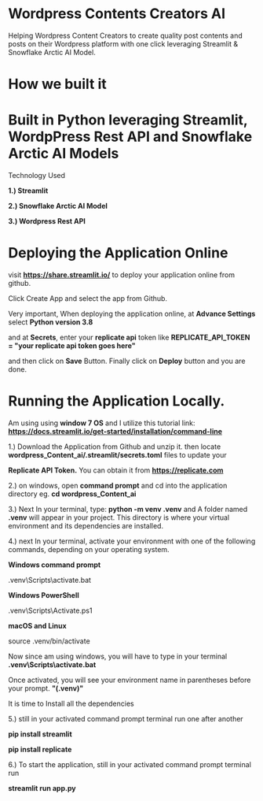 # Wordpress Contents Creators AI

Helping Wordpress Content Creators to create quality post contents and posts on their Wordpress platform with one click leveraging Streamlit & Snowflake Arctic AI Model.

# How we built it

# Built in Python leveraging Streamlit, WordpPress Rest API and Snowflake Arctic AI Models
Technology Used

**1.) Streamlit**

**2.) Snowflake Arctic AI Model**

**3.) Wordpress Rest API**

# Deploying the Application Online

visit **https://share.streamlit.io/** to deploy your application online from github.

Click Create App and select the app from Github.

Very important, When deploying the application online, at **Advance Settings** select **Python version 3.8**

and at **Secrets**, enter your **replicate api** token like **REPLICATE_API_TOKEN = "your replicate api token goes here"**

and then click on **Save** Button. Finally click on **Deploy** button and you are done.


# Running the Application Locally.

Am using using **window 7 OS** and I utilize this tutorial link: **https://docs.streamlit.io/get-started/installation/command-line**

1.) Download the Application from Github and unzip it. then locate **wordpress_Content_ai/.streamlit/secrets.toml** files to update your

**Replicate API Token.** You can obtain it from **https://replicate.com**

2.) on windows, open **command prompt** and cd into the application directory eg. **cd wordpress_Content_ai**

3.) Next In your terminal, type: **python -m venv .venv** and A folder named **.venv** will appear in your project. This directory is where your virtual environment and its dependencies are installed.

4.) next In your terminal, activate your environment with one of the following commands, depending on your operating system.

**Windows command prompt**

.venv\Scripts\activate.bat

**Windows PowerShell**

.venv\Scripts\Activate.ps1

**macOS and Linux**

source .venv/bin/activate

Now since am using windows, you will have to type in your terminal **.venv\Scripts\activate.bat**

Once activated, you will see your environment name in parentheses before your prompt. **"(.venv)"**

It is time to Install all the dependencies

5.) still in your activated command prompt terminal run one after another

**pip install streamlit**

**pip install replicate**

6.) To start the application, still in your activated command prompt terminal run

**streamlit run app.py**
